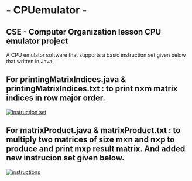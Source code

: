 #  - CPUemulator -
## CSE - Computer Organization lesson CPU emulator project

A CPU emulator software that supports a basic instruction set given below that written in Java.
## For printingMatrixIndices.java & printingMatrixIndices.txt : to print n×m matrix indices in row major order.

[![instruction set](https://i.imgur.com/29qGVur.png)](https://i.imgur.com/29qGVur.png)


## For matrixProduct.java & matrixProduct.txt : to multiply two matrices of size m×n and n×p to produce and print mxp result matrix. And added new instrucion set given below.

[![instructions](https://i.imgur.com/M5vaj7x.png)](https://i.imgur.com/M5vaj7x.png)
